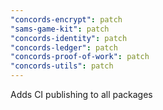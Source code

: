 ```yaml
---
"concords-encrypt": patch
"sams-game-kit": patch
"concords-identity": patch
"concords-ledger": patch
"concords-proof-of-work": patch
"concords-utils": patch
---
```


Adds CI publishing to all packages
